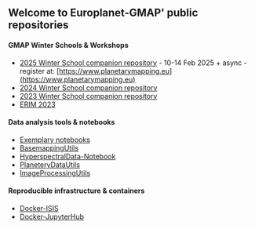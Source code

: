 ## Welcome to Europlanet-GMAP' public repositories

#### GMAP Winter Schools & Workshops
- [2025 Winter School companion repository](https://github.com/europlanet-gmap/winter-school-2025) - 10-14 Feb 2025 + async - register at: [https://www.planetarymapping.eu](https://www.planetarymapping.eu)
- [2024 Winter School companion repository](https://github.com/europlanet-gmap/winter-school-2024)
- [2023 Winter School companion repository](https://github.com/europlanet-gmap/winter-school-2023)
- [ERIM 2023](https://github.com/europlanet-gmap/erim-2023)

#### Data analysis tools & notebooks

- [Exemplary notebooks](https://github.com/europlanet-gmap/exemplary-notebooks)
- [BasemappingUtils](https://github.com/europlanet-gmap/BasemappingUtils)
- [HyperspectralData-Notebook](https://github.com/europlanet-gmap/HyperspectralData-Notebook)
- [PlaneteryDataUtils](https://github.com/europlanet-gmap/PlaneteryDataUtils)
- [ImageProcessingUtils](https://github.com/europlanet-gmap/ImageProcessingUtils)

#### Reproducible infrastructure & containers

- [Docker-ISIS](https://github.com/europlanet-gmap/docker-isis)
- [Docker-JupyterHub](https://github.com/europlanet-gmap/docker-jupyterhub)


<!--
* If you want to use emojis, here is a list: https://emojis.github.io/

**Here are some ideas to get you started:**

🙋‍♀️ A short introduction - what is your organization all about?
🌈 Contribution guidelines - how can the community get involved?
👩‍💻 Useful resources - where can the community find your docs? Is there anything else the community should know?
🍿 Fun facts - what does your team eat for breakfast?
🧙 Remember, you can do mighty things with the power of [Markdown](https://docs.github.com/github/writing-on-github/getting-started-with-writing-and-formatting-on-github/basic-writing-and-formatting-syntax)
-->

